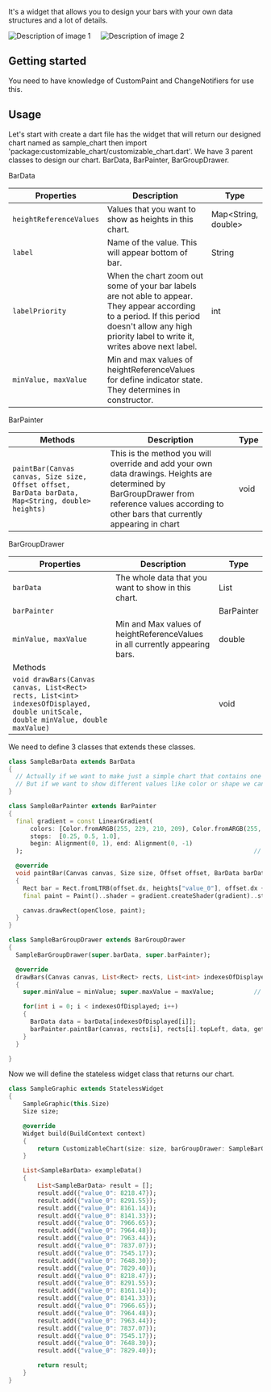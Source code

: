 <!--
This README describes the package. If you publish this package to pub.dev,
this README's contents appear on the landing page for your package.

For information about how to write a good package README, see the guide for
[writing package pages](https://dart.dev/guides/libraries/writing-package-pages).

For general information about developing packages, see the Dart guide for
[creating packages](https://dart.dev/guides/libraries/create-library-packages)
and the Flutter guide for
[developing packages and plugins](https://flutter.dev/developing-packages).
-->

It's a widget that allows you to design your bars with your own data structures and a lot of details.



<div style="display: flex;">
    <img src="https://github.com/00Kerem00/customizable_chart/assets/143900054/66fcb698-e104-4179-98d4-ab32c0379b1e" alt="Description of image 1" style="max-width: 50%; margin-right: 20px;">
    <img src="https://github.com/00Kerem00/customizable_chart/assets/143900054/66fcb698-e104-4179-98d4-ab32c0379b1e" alt="Description of image 2" style="max-width: 50%;">
</div>

## Getting started

You need to have knowledge of CustomPaint and ChangeNotifiers for use this.

## Usage

Let's start with create a dart file has the widget that will return our designed chart named as sample_chart then import 'package:customizable_chart/customizable_chart.dart'.
We have 3 parent classes to design our chart. BarData, BarPainter, BarGroupDrawer.


BarData

| Properties | Description        | Type |
|------------|--------------------|-----|
| `heightReferenceValues` | Values that you want to show as heights in this chart. | Map<String, double> |
| `label` | Name of the value. This will appear bottom of bar. | String |
| `labelPriority` | When the chart zoom out some of your bar labels are not able to appear. They appear according to a period. If this period doesn't allow any high priority label to write it, writes above next label. | int |
| `minValue, maxValue` | Min and max values of heightReferenceValues for define indicator state. They determines in constructor. |     |


BarPainter

| Methods    | Description                | Type |
|------------|-------------------------|------|
| `paintBar(Canvas canvas, Size size, Offset offset, BarData barData, Map<String, double> heights)`| This is the method you will override and add your own data drawings. Heights are determined by BarGroupDrawer from reference values according to other bars that currently appearing in chart      | void |


BarGroupDrawer

| Properties   | Description                                                                  | Type          |
|--------------|------------------------------------------------------------------------------|---------------|
| `barData`    | The whole data that you want to show in this chart.                          | List<BarData> |
| `barPainter` |                                                                              | BarPainter    |
| `minValue, maxValue` | Min and Max values of heightReferenceValues in all currently appearing bars. | double     |
| Methods      |                                                                              |               |
| `void drawBars(Canvas canvas, List<Rect> rects, List<int> indexesOfDisplayed, double unitScale, double minValue, double maxValue)`  |                                                                              | void          |


We need to define 3 classes that extends these classes.

```dart
class SampleBarData extends BarData
{
  // Actually if we want to make just a simple chart that contains one height reference value, we don't need to add extra properties.
  // But if we want to show different values like color or shape we can make custom bar data. If you want to see sample of custom bar data check out SuperGraphic in examples.
}

class SampleBarPainter extends BarPainter
{
  final gradient = const LinearGradient(
      colors: [Color.fromARGB(255, 229, 210, 209), Color.fromARGB(255, 193, 136, 135), Color.fromARGB(255, 66, 28, 28)],
      stops:  [0.25, 0.5, 1.0],
      begin: Alignment(0, 1), end: Alignment(0, -1)
  );																// Gradient color of bars.

  @override
  void paintBar(Canvas canvas, Size size, Offset offset, BarData barData, Map<String, double> heights)				// This method gives the rect information as size and offset that we want to draw our bar inside of it
  {
    Rect bar = Rect.fromLTRB(offset.dx, heights["value_0"], offset.dx + size.width, size.height);
    final paint = Paint()..shader = gradient.createShader(gradient)..style = PaintingStyle.fill;

    canvas.drawRect(openClose, paint);
  }
}

class SampleBarGroupDrawer extends BarGroupDrawer
{
  SampleBarGroupDrawer(super.barData, super.barPainter);

  @override
  drawBars(Canvas canvas, List<Rect> rects, List<int> indexesOfDisplayed, double unitScale, double minValue, double maxValue)
  {
    super.minValue = minValue; super.maxValue = maxValue;			// Attention: this assignment is necessary to use getHeightsFromReferenceValues()

    for(int i = 0; i < indexesOfDisplayed; i++)
    {
      BarData data = barData[indexesOfDisplayed[i]];
      barPainter.paintBar(canvas, rects[i], rects[i].topLeft, data, getHeightsFromReferenceValues(data.heightReferenceValues, unitScale));
    }
  }

}
```


Now we will define the stateless widget class that returns our chart.

```dart
class SampleGraphic extends StatelessWidget
{
	SampleGraphic(this.Size)
	Size size;

	@override
  	Widget build(BuildContext context)
	{
		return CustomizableChart(size: size, barGroupDrawer: SampleBarGroupDrawer(exampleData(), SampleBarPainter()));
	}

	List<SampleBarData> exampleData()
	{
		List<SampleBarData> result = [];
		result.add({"value_0": 8218.47});
		result.add({"value_0": 8291.55});
		result.add({"value_0": 8161.14});
		result.add({"value_0": 8141.33});
		result.add({"value_0": 7966.65});
		result.add({"value_0": 7964.48});
		result.add({"value_0": 7963.44});
		result.add({"value_0": 7837.07});
		result.add({"value_0": 7545.17});
		result.add({"value_0": 7648.30});
		result.add({"value_0": 7829.40});
		result.add({"value_0": 8218.47});
		result.add({"value_0": 8291.55});
		result.add({"value_0": 8161.14});
		result.add({"value_0": 8141.33});
		result.add({"value_0": 7966.65});
		result.add({"value_0": 7964.48});
		result.add({"value_0": 7963.44});
		result.add({"value_0": 7837.07});
		result.add({"value_0": 7545.17});
		result.add({"value_0": 7648.30});
		result.add({"value_0": 7829.40});

		return result;
	}
}
```
